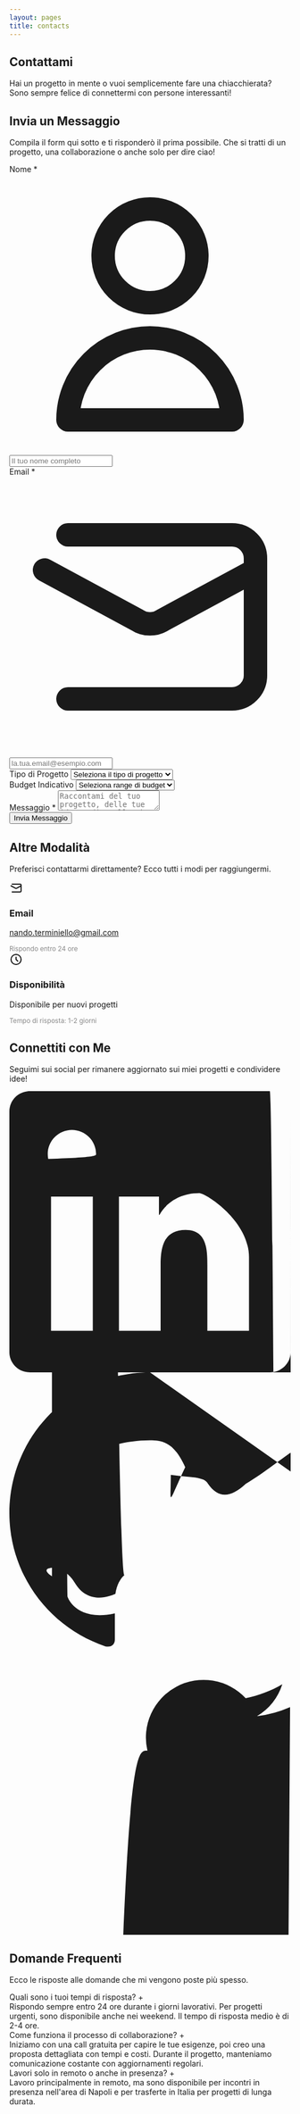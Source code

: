 ```yaml
---
layout: pages
title: contacts
---
```


 <!-- Header della pagina -->
<section class="page-header">
    <div class="container">
        <h1 class="page-title">Contattami</h1>
        <p class="page-subtitle">Hai un progetto in mente o vuoi semplicemente fare una chiacchierata? Sono sempre felice di connettermi con persone interessanti!</p>
    </div>
</section>
<!-- Sezione principale -->
<section class="contact-main">
    <div class="container" style="display: contents;">
        <!-- Form di contatto -->
        <div class="contact-form-section">
            <h2 class="section-title">Invia un Messaggio</h2>
            <p class="section-description">
                Compila il form qui sotto e ti risponderò il prima possibile. 
                Che si tratti di un progetto, una collaborazione o anche solo per dire ciao!
            </p>       
            <form class="contact-form" id="contactForm">
                <div class="form-group">
                    <label for="name">Nome *</label>
                    <div class="input-with-icon">
                        <svg class="input-icon" fill="none" stroke="currentColor" viewBox="0 0 24 24">
                            <path stroke-linecap="round" stroke-linejoin="round" stroke-width="2" d="M16 7a4 4 0 11-8 0 4 4 0 018 0zM12 14a7 7 0 00-7 7h14a7 7 0 00-7-7z"></path>
                        </svg>
                        <input type="text" id="name" name="name" placeholder="Il tuo nome completo" required>
                    </div>
                </div>
                <div class="form-group">
                    <label for="email">Email *</label>
                    <div class="input-with-icon">
                        <svg class="input-icon" fill="none" stroke="currentColor" viewBox="0 0 24 24">
                            <path stroke-linecap="round" stroke-linejoin="round" stroke-width="2" d="M3 8l7.89 4.26a2 2 0 002.22 0L21 8M5 19h14a2 2 0 002-2V7a2 2 0 00-2-2H5a2 2 000-2 2v10a2 2 0 002 2z"></path>
                        </svg>
                        <input type="email" id="email" name="email" placeholder="la.tua.email@esempio.com" required>
                    </div>
                </div>
                <div class="form-group">
                    <label for="subject">Tipo di Progetto</label>
                    <select id="subject" name="subject" required>
                        <option value="">Seleziona il tipo di progetto</option>
                        <option value="web-development">Sviluppo Web</option>
                        <option value="mobile-app">App Mobile</option>
                        <option value="consulting">Consulenza</option>
                        <option value="design">Design UI/UX</option>
                        <option value="collaboration">Collaborazione</option>
                        <option value="other">Altro</option>
                    </select>
                </div>
                <div class="form-group">
                    <label for="budget">Budget Indicativo</label>
                    <select id="budget" name="budget">
                        <option value="">Seleziona range di budget</option>
                        <option value="under-5k">Sotto i 5.000€</option>
                        <option value="5k-10k">5.000€ - 10.000€</option>
                        <option value="10k-25k">10.000€ - 25.000€</option>
                        <option value="25k-50k">25.000€ - 50.000€</option>
                        <option value="over-50k">Oltre 50.000€</option>
                        <option value="discuss">Da discutere</option>
                    </select>
                </div>
                <div class="form-group">
                    <label for="message">Messaggio *</label>
                    <textarea id="message" name="message" placeholder="Raccontami del tuo progetto, delle tue idee o di quello che hai in mente. Più dettagli fornisci, meglio potròaiutarti!" required></textarea>
                </div>
                <button type="submit" class="submit-btn">
                    Invia Messaggio
                </button>
            </form>
        </div>
        <!-- Info contatti -->
        <div class="contact-info-section">
            <h2 class="section-title">Altre Modalità</h2>
            <p class="section-description">
                Preferisci contattarmi direttamente? Ecco tutti i modi per raggiungermi.
            </p>
            <div class="contact-cards">
                <div class="contact-card">
                    <div class="contact-card-content">
                        <div class="contact-icon">
                            <svg width="24" height="24" fill="none" stroke="currentColor" viewBox="0 0 24 24">
                                <path stroke-linecap="round" stroke-linejoin="round" stroke-width="2" d="M3 8l7.89 4.26a2 2 0 002.22 0L21 8M5 19h14a2 2 0 002-2V7a2 2 0 00-2-2H5a2 20 00-2 2v10a2 2 0 002 2z"/>
                            </svg>
                        </div>
                        <div class="contact-details">
                            <h3>Email</h3>
                            <p><a href="mailto:nando@esempio.com">nando.terminiello@gmail.com</a></p>
                            <small style="color: #888;">Rispondo entro 24 ore</small>
                        </div>
                    </div>
                </div>
                <div class="contact-card">
                    <div class="contact-card-content">
                        <div class="contact-icon">
                            <svg width="24" height="24" fill="none" stroke="currentColor" viewBox="0 0 24 24">
                                <path stroke-linecap="round" stroke-linejoin="round" stroke-width="2" d="M12 8v4l3 3m6-3a9 9 0 11-18 0 9 9 0 0118 0z"/>
                            </svg>
                        </div>
                        <div class="contact-details">
                            <h3>Disponibilità</h3>
                            <p>Disponibile per nuovi progetti</p>
                            <small style="color: #888;">Tempo di risposta: 1-2 giorni</small>
                        </div>
                    </div>
                </div>
            </div>
        </div>
    </div>
</section>
<!-- Social Links -->
<section class="social-section">
    <div class="container">
        <h2 class="section-title">Connettiti con Me</h2>
        <p class="section-description">
            Seguimi sui social per rimanere aggiornato sui miei progetti e condividere idee!
        </p>
        <div class="social-links">
            <a href="https://www.linkedin.com/in/ferdinando-terminiello-766463241/" class="social-link" target="_blank">
                <svg fill="currentColor" viewBox="0 0 24 24">
                    <path d="M20.447 20.452h-3.554v-5.569c0-1.328-.027-3.037-1.852-3.037-1.853 0-2.136 1.445-2.136 2.939v5.667H9.351V9h3.414v1.561h.046c.477-.9 1.637-1.85 3.37-1.853.601 0 4.267 2.37 4.267 5.455v6.286zM5.337 7.433c-1.144 0-2.063-.926-2.063-2.065 0-1.138.92-2.063 2.063-2.063 1.14 0 2.064.925 2.064 2.063 0 1.139-.925 2.065-2064 2.065zm1.782 13.019H3.555V9h3.564v11.452zM22.225 0H1.771C.792 0 0 .774 0 1.729v20.542C0 23.227.792 24 1.771 24h20.451C23.2 24 24 23.227 24 22.271V1.729C24 774 23.2 0 22.222 0h.003z"/>
                </svg>
            </a>
            <a href="https://github.com/Ferdinando222" class="social-link" target="_blank">
                <svg fill="currentColor" viewBox="0 0 24 24">
                    <path d="M12 0c-6.626 0-12 5.373-12 12 0 5.302 3.438 9.8 8.207 11.387.599.111.793-.261.793-.577v-2.234c-3.338.726-4.033-1.416-4.033-1.416-.546-1.387-1.333-1756-1.333-1.756-1.089-.745.083-.729.083-.729 1.205.084 1.839 1.237 1.839 1.237 1.07 1.834 2.807 1.304 3.492.997.107-.775.418-1.305.762-1.604-2.665-.305-5.467-1334-5.467-5.931 0-1.311.469-2.381 1.236-3.221-.124-.303-.535-1.524.117-3.176 0 0 1.008-.322 3.301 1.23.957-.266 1.983-.399 3.003-.404 1.02.005 2.047.138 3.006404 2.291-1.552 3.297-1.23 3.297-1.23.653 1.653.242 2.874.118 3.176.77.84 1.235 1.911 1.235 3.221 0 4.609-2.807 5.624-5.479 5.921.43.372.823 1.102.823 2.222v3293c0 .319.192.694.801.576 4.765-1.589 8.199-6.086 8.199-11.386 0-6.627-5.373-12-12-12z"/>
                </svg>
            </a>
            <a href="https://twitter.com/nando" class="social-link" target="_blank">
                <svg fill="currentColor" viewBox="0 0 24 24">
                    <path d="M23.953 4.57a10 10 0 01-2.825.775 4.958 4.958 0 002.163-2.723c-.951.555-2.005.959-3.127 1.184a4.92 4.92 0 00-8.384 4.482C7.69 8.095 4.067 6.13 1.64 3162a4.822 4.822 0 00-.666 2.475c0 1.71.87 3.213 2.188 4.096a4.904 4.904 0 01-2.228-.616v.06a4.923 4.923 0 003.946 4.827 4.996 4.996 0 01-2.212.085 4.936 4.936 0004.604 3.417 9.867 9.867 0 01-6.102 2.105c-.39 0-.779-.023-1.17-.067a13.995 13.995 0 007.557 2.209c9.053 0 13.998-7.496 13.998-13.985 0-.21 0-.42-.015-.63A9935 9.935 0 0024 4.59z"/>
                </svg>
            </a>
        </div>
    </div>
</section>

<!-- FAQ Section -->
<section class="faq-section">
    <div class="container">
        <h2 class="section-title">Domande Frequenti</h2>
        <p class="section-description">
            Ecco le risposte alle domande che mi vengono poste più spesso.
        </p>
        <div class="faq-container">
            <div class="faq-item">
                <div class="faq-question" onclick="toggleFAQ(this)">
                    <span>Quali sono i tuoi tempi di risposta?</span>
                    <span class="faq-icon">+</span>
                </div>
                <div class="faq-answer">
                    Rispondo sempre entro 24 ore durante i giorni lavorativi. Per progetti urgenti, 
                    sono disponibile anche nei weekend. Il tempo di risposta medio è di 2-4 ore.
                </div>
            </div>
            <div class="faq-item">
                <div class="faq-question" onclick="toggleFAQ(this)">
                    <span>Come funziona il processo di collaborazione?</span>
                    <span class="faq-icon">+</span>
                </div>
                <div class="faq-answer">
                    Iniziamo con una call gratuita per capire le tue esigenze, poi creo una proposta 
                    dettagliata con tempi e costi. Durante il progetto, manteniamo comunicazione 
                    costante con aggiornamenti regolari.
                </div>
            </div>
            <div class="faq-item">
                <div class="faq-question" onclick="toggleFAQ(this)">
                    <span>Lavori solo in remoto o anche in presenza?</span>
                    <span class="faq-icon">+</span>
                </div>
                <div class="faq-answer">
                    Lavoro principalmente in remoto, ma sono disponibile per incontri in presenza 
                    nell'area di Napoli e per trasferte in Italia per progetti di lunga durata.
                </div>
            </div>
        </div>
    </div>
</section>